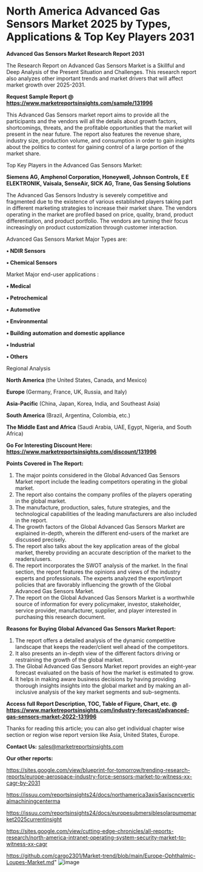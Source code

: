 # North America Advanced Gas Sensors Market 2025 by Types, Applications & Top Key Players 2031

<strong>Advanced Gas Sensors Market Research Report 2031</strong>

The Research Report on Advanced Gas Sensors Market is a Skillful and Deep Analysis of the Present Situation and Challenges. This research report also analyzes other important trends and market drivers that will affect market growth over 2025-2031.

<strong>Request Sample Report @ <a href=https://www.marketreportsinsights.com/sample/131996>https://www.marketreportsinsights.com/sample/131996</a></strong>

This Advanced Gas Sensors market report aims to provide all the participants and the vendors will all the details about growth factors, shortcomings, threats, and the profitable opportunities that the market will present in the near future. The report also features the revenue share, industry size, production volume, and consumption in order to gain insights about the politics to contest for gaining control of a large portion of the market share.

Top Key Players in the Advanced Gas Sensors Market:

<strong>Siemens AG, Amphenol Corporation, Honeywell, Johnson Controls, E  E ELEKTRONIK, Vaisala, SenseAir, SICK AG, Trane, Gas Sensing Solutions</strong>

The Advanced Gas Sensors Industry is severely competitive and fragmented due to the existence of various established players taking part in different marketing strategies to increase their market share. The vendors operating in the market are profiled based on price, quality, brand, product differentiation, and product portfolio. The vendors are turning their focus increasingly on product customization through customer interaction.

Advanced Gas Sensors Market Major Types are:

<strong>• NDIR Sensors

• Chemical Sensors</strong>

Market Major end-user applications :

<strong>• Medical

• Petrochemical

• Automotive

• Environmental

• Building automation and domestic appliance

• Industrial

• Others</strong>

Regional Analysis

</u><strong><b>North America</b></strong> (the United States, Canada, and Mexico)

<strong><b>Europe </b></strong>(Germany, France, UK, Russia, and Italy)

<strong><b>Asia-Pacific</b></strong> (China, Japan, Korea, India, and Southeast Asia)

<strong><b>South America</b></strong> (Brazil, Argentina, Colombia, etc.)

<strong><b>The Middle East and Africa</b></strong> (Saudi Arabia, UAE, Egypt, Nigeria, and South Africa)

<strong>Go For Interesting Discount Here: <a href=https://www.marketreportsinsights.com/discount/131996>https://www.marketreportsinsights.com/discount/131996</a></strong>

<strong>Points Covered in The Report:</strong>
<ol>
  <li>The major points considered in the Global Advanced Gas Sensors Market report include the leading competitors operating in the global market.</li>
  <li>The report also contains the company profiles of the players operating in the global market.</li>
  <li>The manufacture, production, sales, future strategies, and the technological capabilities of the leading manufacturers are also included in the report.</li>
  <li>The growth factors of the Global Advanced Gas Sensors Market are explained in-depth, wherein the different end-users of the market are discussed precisely.</li>
  <li>The report also talks about the key application areas of the global market, thereby providing an accurate description of the market to the readers/users.</li>
  <li>The report incorporates the SWOT analysis of the market. In the final section, the report features the opinions and views of the industry experts and professionals. The experts analyzed the export/import policies that are favorably influencing the growth of the Global Advanced Gas Sensors Market.</li>
  <li>The report on the Global Advanced Gas Sensors Market is a worthwhile source of information for every policymaker, investor, stakeholder, service provider, manufacturer, supplier, and player interested in purchasing this research document.</li>
</ol>
<strong>Reasons for Buying Global Advanced Gas Sensors Market Report:</strong>

<ol>
  <li>The report offers a detailed analysis of the dynamic competitive landscape that keeps the reader/client well ahead of the competitors.</li>
  <li>It also presents an in-depth view of the different factors driving or restraining the growth of the global market.</li>
  <li>The Global Advanced Gas Sensors Market report provides an eight-year forecast evaluated on the basis of how the market is estimated to grow.</li>
  <li>It helps in making aware business decisions by having providing thorough insights insights into the global market and by making an all-inclusive analysis of the key market segments and sub-segments.</li>
</ol>
<strong>Access full Report Description, TOC, Table of Figure, Chart, etc. @ <a href=https://www.marketreportsinsights.com/industry-forecast/advanced-gas-sensors-market-2022-131996>https://www.marketreportsinsights.com/industry-forecast/advanced-gas-sensors-market-2022-131996</a></strong>


Thanks for reading this article; you can also get individual chapter wise section or region wise report version like Asia, United States, Europe.

<strong>Contact Us:</strong>
sales@marketreportsinsights.com

<strong>Our other reports:</strong>

<a href=https://sites.google.com/view/blueprint-for-tomorrow/trending-research-reports/europe-aerospace-industry-force-sensors-market-to-witness-xx-cagr-by-2031>https://sites.google.com/view/blueprint-for-tomorrow/trending-research-reports/europe-aerospace-industry-force-sensors-market-to-witness-xx-cagr-by-2031</a>

<a href=https://issuu.com/reportsinsights24/docs/northamerica3axis5axiscncverticalmachiningcenterma>https://issuu.com/reportsinsights24/docs/northamerica3axis5axiscncverticalmachiningcenterma</a>

<a href=https://issuu.com/reportsinsights24/docs/europesubmersiblesolarpumpmarket2025currentinsight>https://issuu.com/reportsinsights24/docs/europesubmersiblesolarpumpmarket2025currentinsight</a>

<a href=https://sites.google.com/view/cutting-edge-chronicles/all-reports-research/north-america-intranet-operating-system-security-market-to-witness-xx-cagr>https://sites.google.com/view/cutting-edge-chronicles/all-reports-research/north-america-intranet-operating-system-security-market-to-witness-xx-cagr</a>

<a href=https://github.com/cargo2301/Market-trend/blob/main/Europe-Ophthalmic-Loupes-Market.md>https://github.com/cargo2301/Market-trend/blob/main/Europe-Ophthalmic-Loupes-Market.md</a>"
![image](https://github.com/user-attachments/assets/b4129b84-6e9b-404b-875a-427464997648)
